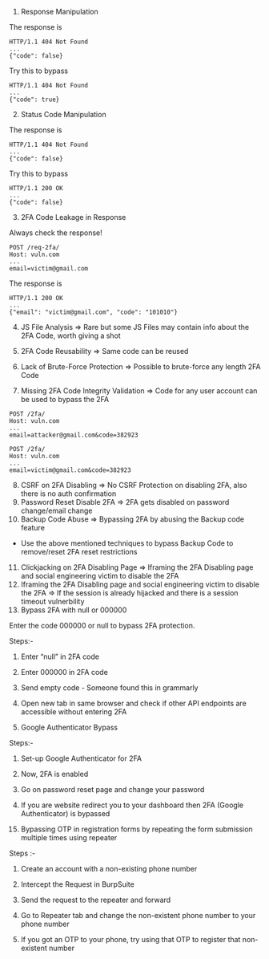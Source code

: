 
1. Response Manipulation

The response is
```
HTTP/1.1 404 Not Found
...
{"code": false}
```
Try this to bypass
```
HTTP/1.1 404 Not Found
...
{"code": true}
```

2. Status Code Manipulation

The response is
```
HTTP/1.1 404 Not Found
...
{"code": false}
```
Try this to bypass
```
HTTP/1.1 200 OK
...
{"code": false}
```

3. 2FA Code Leakage in Response

Always check the response!
```
POST /req-2fa/
Host: vuln.com
...
email=victim@gmail.com
```
The response is
```
HTTP/1.1 200 OK
...
{"email": "victim@gmail.com", "code": "101010"}
```

4. JS File Analysis => Rare but some JS Files may contain info about the 2FA Code, worth giving a shot

5. 2FA Code Reusability => Same code can be reused

6. Lack of Brute-Force Protection => Possible to brute-force any length 2FA Code

7. Missing 2FA Code Integrity Validation => Code for any user account can be used to bypass the 2FA
```
POST /2fa/
Host: vuln.com
...
email=attacker@gmail.com&code=382923
```
```
POST /2fa/
Host: vuln.com
...
email=victim@gmail.com&code=382923
```

8. CSRF on 2FA Disabling => No CSRF Protection on disabling 2FA, also there is no auth confirmation
9. Password Reset Disable 2FA => 2FA gets disabled on password change/email change
10. Backup Code Abuse => Bypassing 2FA by abusing the Backup code feature
- Use the above mentioned techniques to bypass Backup Code to remove/reset 2FA reset restrictions
11. Clickjacking on 2FA Disabling Page => Iframing the 2FA Disabling page and social engineering victim to disable the 2FA
12. Iframing the 2FA Disabling page and social engineering victim to disable the 2FA => If the session is already hijacked and there is a session timeout vulnerbility
13. Bypass 2FA with null or 000000

Enter the code 000000 or null to bypass 2FA protection.

Steps:-

1. Enter “null” in 2FA code

2. Enter 000000 in 2FA code

3. Send empty code - Someone found this in grammarly

4. Open new tab in same browser and check if other API endpoints are accessible without entering 2FA

14. Google Authenticator Bypass

Steps:-

1) Set-up Google Authenticator for 2FA

2) Now, 2FA is enabled

3) Go on password reset page and change your password

4) If you are website redirect you to your dashboard then 2FA (Google Authenticator) is bypassed

15. Bypassing OTP in registration forms by repeating the form submission multiple times using repeater

Steps :-

1) Create an account with a non-existing phone number

2) Intercept the Request in BurpSuite

3) Send the request to the repeater and forward

4) Go to Repeater tab and change the non-existent phone number to your phone number

5) If you got an OTP to your phone, try using that OTP to register that non-existent number